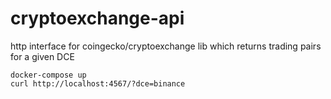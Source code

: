 # cryptoexchange-api
http interface for coingecko/cryptoexchange lib which returns trading pairs for a given DCE

```
docker-compose up 
curl http://localhost:4567/?dce=binance
```
